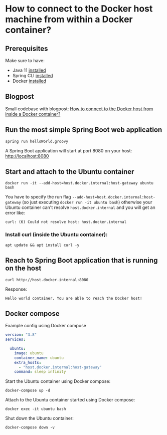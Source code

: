 # How to connect to the Docker host machine from within a Docker container?

## Prerequisites

Make sure to have:

* Java 11 [installed](https://sdkman.io/usage)
* Spring CLI [installed](https://docs.spring.io/spring-boot/docs/current/reference/html/getting-started.html#getting-started.installing.cli)
* Docker [installed](https://docs.docker.com/get-docker/)

## Blogpost

Small codebase with blogpost: [How to connect to the Docker host from inside a Docker container?](https://medium.com/@TimvanBaarsen/how-to-connect-to-the-docker-host-from-inside-a-docker-container-112b4c71bc66)

## Run the most simple Spring Boot web application

```
spring run helloWorld.groovy
```

A Spring Boot application will start at port 8080 on your host: [http://localhost:8080](http://localhost:8080)

## Start and attach to the Ubuntu container

```
docker run -it --add-host=host.docker.internal:host-gateway ubuntu bash
```

You have to specify the run flag `--add-host=host.docker.internal:host-gateway` (so just executing `docker run -it ubuntu bash`) otherwise your Ubuntu container can't resolve
`host.docker.internal` and you will get an error like:

```
curl: (6) Could not resolve host: host.docker.internal
```

### Install curl (inside the Ubuntu container):

```
apt update && apt install curl -y
```

## Reach to Spring Boot application that is running on the host

```
curl http://host.docker.internal:8080
```

Response:

```
Hello world container. You are able to reach the Docker host!
```

## Docker compose

Example config using Docker compose

```yml
version: "3.8"
services:

  ubuntu:
    image: ubuntu
    container_name: ubuntu
    extra_hosts:
      - "host.docker.internal:host-gateway"
    command: sleep infinity
```

Start the Ubuntu container using Docker compose:

```
docker-compose up -d
```

Attach to the Ubuntu container started using Docker compose:

```
docker exec -it ubuntu bash
```

Shut down the Ubuntu container:

```
docker-compose down -v
```